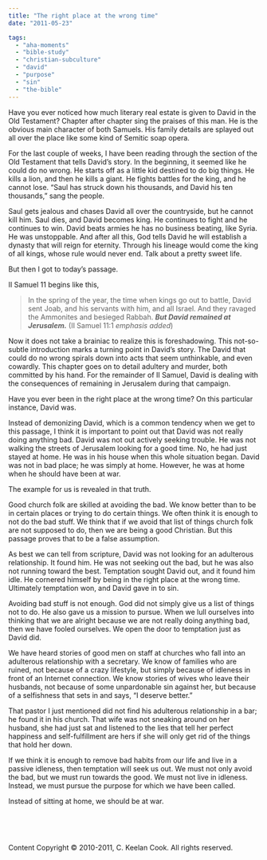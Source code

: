 ```yaml
---
title: "The right place at the wrong time"
date: "2011-05-23"

tags: 
  - "aha-moments"
  - "bible-study"
  - "christian-subculture"
  - "david"
  - "purpose"
  - "sin"
  - "the-bible"
---
```


Have you ever noticed how much literary real estate is given to David in the Old Testament? Chapter after chapter sing the praises of this man. He is the obvious main character of both Samuels. His family details are splayed out all over the place like some kind of Semitic soap opera. 

For the last couple of weeks, I have been reading through the section of the Old Testament that tells David’s story. In the beginning, it seemed like he could do no wrong. He starts off as a little kid destined to do big things. He kills a lion, and then he kills a giant. He fights battles for the king, and he cannot lose. “Saul has struck down his thousands, and David his ten thousands,” sang the people.

Saul gets jealous and chases David all over the countryside, but he cannot kill him. Saul dies, and David becomes king. He continues to fight and he continues to win. David beats armies he has no business beating, like Syria. He was unstoppable. And after all this, God tells David he will establish a dynasty that will reign for eternity. Through his lineage would come the king of all kings, whose rule would never end. Talk about a pretty sweet life.

But then I got to today’s passage.

II Samuel 11 begins like this,

> In the spring of the year, the time when kings go out to battle, David sent Joab, and his servants with him, and all Israel. And they ravaged the Ammonites and besieged Rabbah. _**But David remained at Jerusalem.**_ (II Samuel 11:1 _emphasis added_)

Now it does not take a brainiac to realize this is foreshadowing. This not-so-subtle introduction marks a turning point in David’s story. The David that could do no wrong spirals down into acts that seem unthinkable, and even cowardly. This chapter goes on to detail adultery and murder, both committed by his hand. For the remainder of II Samuel, David is dealing with the consequences of remaining in Jerusalem during that campaign.

Have you ever been in the right place at the wrong time? On this particular instance, David was.

Instead of demonizing David, which is a common tendency when we get to this passage, I think it is important to point out that David was not really doing anything bad. David was not out actively seeking trouble. He was not walking the streets of Jerusalem looking for a good time. No, he had just stayed at home. He was in his house when this whole situation began. David was not in bad place; he was simply at home. However, he was at home when he should have been at war.

The example for us is revealed in that truth.

Good church folk are skilled at avoiding the bad. We know better than to be in certain places or trying to do certain things. We often think it is enough to not do the bad stuff. We think that if we avoid that list of things church folk are not supposed to do, then we are being a good Christian. But this passage proves that to be a false assumption.

As best we can tell from scripture, David was not looking for an adulterous relationship. It found him. He was not seeking out the bad, but he was also not running toward the best. Temptation sought David out, and it found him idle. He cornered himself by being in the right place at the wrong time. Ultimately temptation won, and David gave in to sin.

Avoiding bad stuff is not enough. God did not simply give us a list of things not to do. He also gave us a mission to pursue. When we lull ourselves into thinking that we are alright because we are not really doing anything bad, then we have fooled ourselves. We open the door to temptation just as David did.

We have heard stories of good men on staff at churches who fall into an adulterous relationship with a secretary. We know of families who are ruined, not because of a crazy lifestyle, but simply because of idleness in front of an Internet connection. We know stories of wives who leave their husbands, not because of some unpardonable sin against her, but because of a selfishness that sets in and says, “I deserve better.”

That pastor I just mentioned did not find his adulterous relationship in a bar; he found it in his church. That wife was not sneaking around on her husband, she had just sat and listened to the lies that tell her perfect happiness and self-fulfillment are hers if she will only get rid of the things that hold her down.

If we think it is enough to remove bad habits from our life and live in a passive idleness, then temptation will seek us out. We must not only avoid the bad, but we must run towards the good. We must not live in idleness. Instead, we must pursue the purpose for which we have been called.

Instead of sitting at home, we should be at war.

 

 

Content Copyright © 2010-2011, C. Keelan Cook. All rights reserved.
